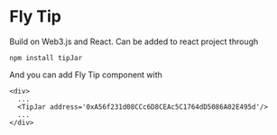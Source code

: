 # Fly Tip
Build on Web3.js and React. 
Can be added to react project through 
```
npm install tipJar
```
And you can add Fly Tip component with
```
<div>
  ...
  <TipJar address='0xA56f231d08CCc6D8CEAc5C1764dD5086A02E495d'/>
  ...
</div>
```
